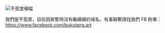 ![不孤堂橫幅](https://i.imgur.com/sUirjwn.jpg)

我們是不孤堂，目前因故暫時沒有繼續續約域名，有事聯繫請找我們 FB 粉專：https://www.facebook.com/bukutang.art
